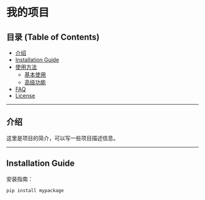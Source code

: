 # 我的项目

## 目录 (Table of Contents)

- [介绍](#介绍)
- [Installation Guide](#installation-guide)
- [使用方法](#使用方法)
  - [基本使用](#基本使用)
  - [高级功能](#高级功能)
- [FAQ](#faq)
- [License](#license)

---

## 介绍

这里是项目的简介，可以写一些项目描述信息。

---

## Installation Guide

安装指南：  

```bash
pip install mypackage 

